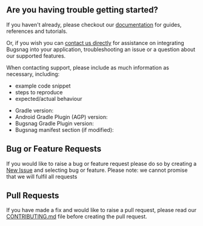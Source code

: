 ## Are you having trouble getting started?
If you haven't already, please checkout our [documentation](https://docs.bugsnag.com/build-integrations/gradle/) for guides, references and tutorials.

Or, if you wish you can [contact us directly](mailto:support@bugsnag.com) for assistance on integrating Bugsnag into your application, troubleshooting an issue or a question about our supported features.

When contacting support, please include as much information as necessary, including:

- example code snippet
- steps to reproduce
- expected/actual behaviour 

* Gradle version: 
* Android Gradle Plugin (AGP) version:
* Bugsnag Gradle Plugin version: 
* Bugsnag manifest section (if modified):

## Bug or Feature Requests
If you would like to raise a bug or feature request please do so by creating a [New Issue](https://github.com/bugsnag/bugsnag-gradle-plugin/issues/new/choose) and selecting bug or feature.
Please note: we cannot promise that we will fulfil all requests

## Pull Requests
If you have made a fix and would like to raise a pull request, please read our [CONTRIBUTING.md](../CONTRIBUTING.md) file before creating the pull request.
